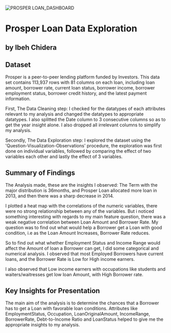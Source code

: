 ![PROSPER LOAN_DASHBOARD](https://github.com/IbehDera/ALX_UDACITY_PROJECTS/assets/125457751/b474094f-84c8-4288-9a5c-072ba92aff9d)
# Prosper Loan Data Exploration
## by Ibeh Chidera


## Dataset

Prosper is a peer-to-peer lending platform funded by Investors. This data set contains 113,937 rows with 81 columns on each loan, including loan amount, borrower rate, current loan status, borrower income, borrower employment status, borrower credit history, and the latest payment information. 

First, The Data Cleaning step:
I checked for the datatypes of each attributes relevant to my analysis and changed the datatypes to appropriate datatypes. I also splitted the Date column to 3 consecutive columns so as to get the year insight alone. I also dropped all irrelevant columns to simplify my analysis.

Secondly, The Data Exploration step:
I explored the dataset using the 'Question-Visualization-Observations' procedure, the exploration was first done on individual variables, followed by comparing the effect of two variables each other and lastly the effect of 3 variables. 

## Summary of Findings

The Analysis made, these are the insights I observed:
The Term with the major distribution is 36months, and Prosper Loan allocated more loan in 2013, and then there was a sharp decrease in 2014.

I plotted a heat map with the correlations of the numeric variables, there were no strong relationship between any of the variables. But i noticed something interesting with regards to my main feature question, there was a weak negative correlation between Loan Amount and Borrower Rate. My question was to find out what would help a Borrower get a Loan with good condition, i.e as the Loan Amount Increases, Borrower Rate reduces. 

So to find out what whether Employment Status and Income Range would affect the Amount of loan a Borrower can get, I did some categorical and numerical analysis. I observed that most Employed Borrowers have current loans, and the Borrower Rate is Low for High income earners.

I also observed that Low income earners with occupations like students and waiters/waitresses get low loan Amount, with High Borrower rate.

## Key Insights for Presentation

The main aim of the analysis is to determine the chances that a Borrower has to get a Loan with favorable loan conditions. Attributes like EmploymentStatus, Occupation, LoanOriginalAmount, IncomeRange, BorrowerRate, Debt-to-Income Ratio and LoanStatus helped to give me the appropriate insights to my analysis.  
